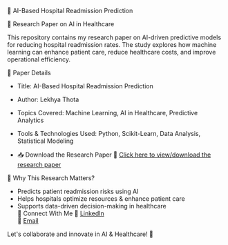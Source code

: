 📄 AI-Based Hospital Readmission Prediction  

🏥 Research Paper on AI in Healthcare  

This repository contains my research paper on AI-driven predictive models for reducing hospital readmission rates. The study explores how machine learning can enhance patient care, reduce healthcare costs, and improve operational efficiency.  

 📌 Paper Details  
- Title: AI-Based Hospital Readmission Prediction  
- Author: Lekhya Thota  
- Topics Covered: Machine Learning, AI in Healthcare, Predictive Analytics  
- Tools & Technologies Used: Python, Scikit-Learn, Data Analysis, Statistical Modeling

- 📥 Download the Research Paper
📄 [Click here to view/download the research paper](https://drive.google.com/file/d/1tnbnRksSRWn0sfxIWbvtsDHDjH9PhvFp/view?usp=sharing)  

 🚀 Why This Research Matters?
- Predicts patient readmission risks using AI  
- Helps hospitals optimize resources & enhance patient care  
- Supports data-driven decision-making in healthcare  
 🔗 Connect With Me
💼 [LinkedIn]([https://www.linkedin.com/in/lekhya-thota-2005an/])  
📧 [Email](mailto:lekhya.thota123@gmail.com)  

Let's collaborate and innovate in AI & Healthcare! 🚀
